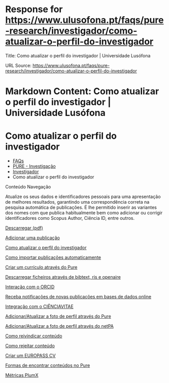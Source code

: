 # Response for https://www.ulusofona.pt/faqs/pure-research/investigador/como-atualizar-o-perfil-do-investigador

Title: Como atualizar o perfil do investigador | Universidade Lusófona

URL Source: https://www.ulusofona.pt/faqs/pure-research/investigador/como-atualizar-o-perfil-do-investigador

Markdown Content:
Como atualizar o perfil do investigador | Universidade Lusófona
===============

 

Como atualizar o perfil do investigador
=======================================

*   [FAQs](https://www.ulusofona.pt/faqs/)
*   [PURE - Investigação](https://www.ulusofona.pt/faqs/pure-research)
*   [Investigador](https://www.ulusofona.pt/faqs/pure-research/investigador)
*   Como atualizar o perfil do investigador

[](https://www.ulusofona.pt/)

Conteúdo Navegação

Atualize os seus dados e identificadores pessoais para uma apresentação de melhores resultados, garantindo uma correspondência correta na pesquisa automática de publicações. É lhe permitido inserir as variantes dos nomes com que publica habitualmente bem como adicionar ou corrigir identificadores como Scopus Author, Ciência ID, entre outros.  
  
[Descarregar (pdf)](https://comunicacao.grupolusofona.pt/2023-2024/pure/como-atualizar-o-perfil-de-investigador.pdf)

[Adicionar uma publicação](https://www.ulusofona.pt/faqs/pure-research/investigador/adicionar-uma-publicacao)

[Como atualizar o perfil do investigador](https://www.ulusofona.pt/faqs/pure-research/investigador/como-atualizar-o-perfil-do-investigador)

[Como importar publicações automaticamente](https://www.ulusofona.pt/faqs/pure-research/investigador/como-importar-publicacoes-automaticamente)

[Criar um currículo através do Pure](https://www.ulusofona.pt/faqs/pure-research/investigador/criar-um-curriculo-atraves-do-pure)

[Descarregar ficheiros através de bibtext, ris e openaire](https://www.ulusofona.pt/faqs/pure-research/investigador/descarregar-ficheiros-atraves-de-bibtext-ris-e-openaire)

[Interação com o ORCID](https://www.ulusofona.pt/faqs/pure-research/investigador/interacao-com-o-orcid)

[Receba notificações de novas publicações em bases de dados online](https://www.ulusofona.pt/faqs/pure-research/investigador/receba-notificacoes-de-novas-publicacoes-em-bases-de-dados-online)

[Integração com o CIÊNCIAVITAE](https://www.ulusofona.pt/faqs/pure-research/investigador/integracao-com-o-cienciavitae)

[Adicionar/Atualizar a foto de perfil através do Pure](https://www.ulusofona.pt/faqs/pure-research/investigador/adicionar-atualizar-a-foto-de-perfil-atraves-do-pure)

[Adicionar/Atualizar a foto de perfil através do netPA](https://www.ulusofona.pt/faqs/pure-research/investigador/adicionar-atualizar-a-foto-de-perfil-atraves-do-netpa)

[Como reivindicar conteúdo](https://www.ulusofona.pt/faqs/pure-research/investigador/como-reivindicar-conteudo)

[Como rejeitar conteúdo](https://www.ulusofona.pt/faqs/pure-research/investigador/como-rejeitar-conteudo)

[Criar um EUROPASS CV](https://www.ulusofona.pt/faqs/pure-research/investigador/criar-um-europass-cv)

[Formas de encontrar conteúdos no Pure](https://www.ulusofona.pt/faqs/pure-research/investigador/formas-de-encontrar-conteudos-no-pure)

[Métricas PlumX](https://www.ulusofona.pt/faqs/pure-research/investigador/metricas-plumx)

